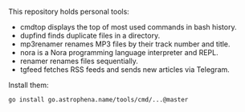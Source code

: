This repository holds personal tools:

- cmdtop displays the top of most used commands in bash history.
- dupfind finds duplicate files in a directory.
- mp3renamer renames MP3 files by their track number and title.
- nora is a Nora programming language interpreter and REPL.
- renamer renames files sequentially.
- tgfeed fetches RSS feeds and sends new articles via Telegram.

Install them:

```sh
go install go.astrophena.name/tools/cmd/...@master
```
